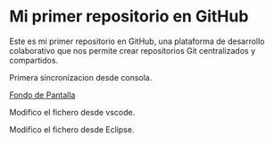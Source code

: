 # Mi primer repositorio en GitHub


Este es mi primer repositorio en GitHub, una plataforma de desarrollo
colaborativo que nos permite crear repositorios Git centralizados y compartidos.

Primera sincronizacion desde consola.

[Fondo de Pantalla](JUANC75/mi-primer-repo/imagenes/fondoclaro.png)


Modifico el fichero desde vscode.

Modifico el fichero desde Eclipse.
